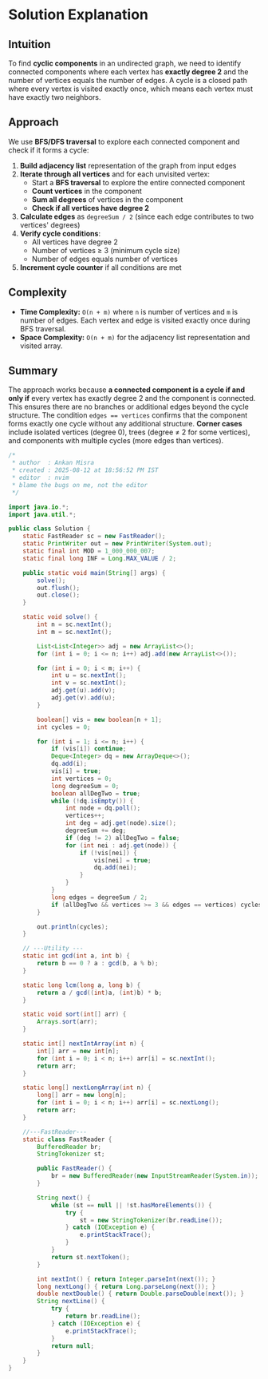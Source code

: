 
# Solution Explanation

## Intuition
To find **cyclic components** in an undirected graph, we need to identify connected components where each vertex has **exactly degree 2** and the number of vertices equals the number of edges. A cycle is a closed path where every vertex is visited exactly once, which means each vertex must have exactly two neighbors.

## Approach
We use **BFS/DFS traversal** to explore each connected component and check if it forms a cycle:

1. **Build adjacency list** representation of the graph from input edges
2. **Iterate through all vertices** and for each unvisited vertex:
   - Start a **BFS traversal** to explore the entire connected component
   - **Count vertices** in the component
   - **Sum all degrees** of vertices in the component
   - **Check if all vertices have degree 2**
3. **Calculate edges** as `degreeSum / 2` (since each edge contributes to two vertices' degrees)
4. **Verify cycle conditions**:
   - All vertices have degree 2
   - Number of vertices ≥ 3 (minimum cycle size)
   - Number of edges equals number of vertices
5. **Increment cycle counter** if all conditions are met

## Complexity
- **Time Complexity:** `O(n + m)` where `n` is number of vertices and `m` is number of edges. Each vertex and edge is visited exactly once during BFS traversal.
- **Space Complexity:** `O(n + m)` for the adjacency list representation and visited array.

## Summary
The approach works because **a connected component is a cycle if and only if** every vertex has exactly degree 2 and the component is connected. This ensures there are no branches or additional edges beyond the cycle structure. The condition `edges == vertices` confirms that the component forms exactly one cycle without any additional structure. **Corner cases** include isolated vertices (degree 0), trees (degree ≠ 2 for some vertices), and components with multiple cycles (more edges than vertices).
```java
/*
 * author  : Ankan Misra
 * created : 2025-08-12 at 18:56:52 PM IST
 * editor  : nvim
 * blame the bugs on me, not the editor
 */

import java.io.*;
import java.util.*;

public class Solution {
    static FastReader sc = new FastReader();
    static PrintWriter out = new PrintWriter(System.out);
    static final int MOD = 1_000_000_007;
    static final long INF = Long.MAX_VALUE / 2;

    public static void main(String[] args) {
        solve();
        out.flush();
        out.close();
    }

    static void solve() {
        int n = sc.nextInt();
        int m = sc.nextInt();

        List<List<Integer>> adj = new ArrayList<>();
        for (int i = 0; i <= n; i++) adj.add(new ArrayList<>());

        for (int i = 0; i < m; i++) {
            int u = sc.nextInt();
            int v = sc.nextInt();
            adj.get(u).add(v);
            adj.get(v).add(u);
        }

        boolean[] vis = new boolean[n + 1];
        int cycles = 0;

        for (int i = 1; i <= n; i++) {
            if (vis[i]) continue;
            Deque<Integer> dq = new ArrayDeque<>();
            dq.add(i);
            vis[i] = true;
            int vertices = 0;
            long degreeSum = 0;
            boolean allDegTwo = true;
            while (!dq.isEmpty()) {
                int node = dq.poll();
                vertices++;
                int deg = adj.get(node).size();
                degreeSum += deg;
                if (deg != 2) allDegTwo = false;
                for (int nei : adj.get(node)) {
                    if (!vis[nei]) {
                        vis[nei] = true;
                        dq.add(nei);
                    }
                }
            }
            long edges = degreeSum / 2;
            if (allDegTwo && vertices >= 3 && edges == vertices) cycles++;
        }

        out.println(cycles);
    }

    // ---Utility ---
    static int gcd(int a, int b) {
        return b == 0 ? a : gcd(b, a % b);
    }

    static long lcm(long a, long b) {
        return a / gcd((int)a, (int)b) * b;
    }

    static void sort(int[] arr) {
        Arrays.sort(arr);
    }

    static int[] nextIntArray(int n) {
        int[] arr = new int[n];
        for (int i = 0; i < n; i++) arr[i] = sc.nextInt();
        return arr;
    }

    static long[] nextLongArray(int n) {
        long[] arr = new long[n];
        for (int i = 0; i < n; i++) arr[i] = sc.nextLong();
        return arr;
    }

    //---FastReader---
    static class FastReader {
        BufferedReader br;
        StringTokenizer st;

        public FastReader() {
            br = new BufferedReader(new InputStreamReader(System.in));
        }

        String next() {
            while (st == null || !st.hasMoreElements()) {
                try {
                    st = new StringTokenizer(br.readLine());
                } catch (IOException e) {
                    e.printStackTrace();
                }
            }
            return st.nextToken();
        }

        int nextInt() { return Integer.parseInt(next()); }
        long nextLong() { return Long.parseLong(next()); }
        double nextDouble() { return Double.parseDouble(next()); }
        String nextLine() {
            try {
                return br.readLine();
            } catch (IOException e) {
                e.printStackTrace();
            }
            return null;
        }
    }
}
```
